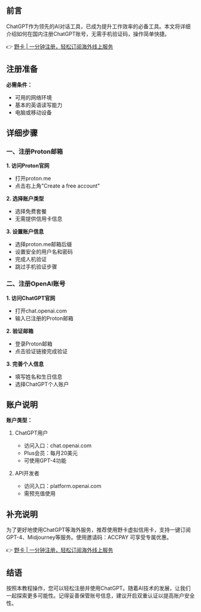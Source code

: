## 前言

ChatGPT作为领先的AI对话工具，已成为提升工作效率的必备工具。本文将详细介绍如何在国内注册ChatGPT账号，无需手机验证码，操作简单快捷。

👉 [野卡 | 一分钟注册，轻松订阅海外线上服务](https://bit.ly/bewildcard)

## 注册准备

**必需条件：**
- 可用的网络环境
- 基本的英语读写能力
- 电脑或移动设备

## 详细步骤

### 一、注册Proton邮箱

**1. 访问Proton官网**
- 打开proton.me
- 点击右上角"Create a free account"

**2. 选择账户类型**
- 选择免费套餐
- 无需提供信用卡信息

**3. 设置账户信息**
- 选择proton.me邮箱后缀
- 设置安全的用户名和密码
- 完成人机验证
- 跳过手机验证步骤

### 二、注册OpenAI账号

**1. 访问ChatGPT官网**
- 打开chat.openai.com
- 输入已注册的Proton邮箱

**2. 验证邮箱**
- 登录Proton邮箱
- 点击验证链接完成验证

**3. 完善个人信息**
- 填写姓名和生日信息
- 选择ChatGPT个人账户

## 账户说明

**账户类型：**
1. ChatGPT用户
   - 访问入口：chat.openai.com
   - Plus会员：每月20美元
   - 可使用GPT-4功能

2. API开发者
   - 访问入口：platform.openai.com
   - 需预充值使用

## 补充说明

为了更好地使用ChatGPT等海外服务，推荐使用野卡虚拟信用卡，支持一键订阅GPT-4、Midjourney等服务。使用邀请码：ACCPAY 可享受专属优惠。

👉 [野卡 | 一分钟注册，轻松订阅海外线上服务](https://bit.ly/bewildcard)

## 结语

按照本教程操作，您可以轻松注册并使用ChatGPT。随着AI技术的发展，让我们一起探索更多可能性。记得妥善保管账号信息，建议开启双重认证以提高账户安全性。